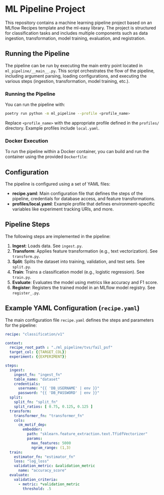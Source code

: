 # ML Pipeline Project

This repository contains a machine learning pipeline project based on an MLflow Recipes template and the ml-easy library. 
The project is structured for classification tasks and includes multiple components such as data ingestion, transformation, model training, evaluation, and registration.


## Running the Pipeline

The pipeline can be run by executing the main entry point located in `ml_pipeline/__main__.py`. This script orchestrates the flow of the pipeline, including argument parsing, loading configurations, and executing the various steps (ingestion, transformation, model training, etc.).



### Running the Pipeline

You can run the pipeline with:

```bash
poetry run python -m ml_pipeline --profile <profile_name>
```

Replace `<profile_name>` with the appropriate profile defined in the `profiles/` directory. Example profiles include `local.yaml`.

### Docker Execution

To run the pipeline within a Docker container, you can build and run the container using the provided `Dockerfile`:


## Configuration

The pipeline is configured using a set of YAML files:

- **recipe.yaml**: Main configuration file that defines the steps of the pipeline, credentials for database access, and feature transformations.
- **profiles/local.yaml**: Example profile that defines environment-specific variables like experiment tracking URIs, and more.


## Pipeline Steps

The following steps are implemented in the pipeline:

1. **Ingest**: Loads data. See `ingest.py`.
2. **Transform**: Applies feature transformation (e.g., text vectorization). See `transform.py`.
3. **Split**: Splits the dataset into training, validation, and test sets. See `split.py`.
4. **Train**: Trains a classification model (e.g., logistic regression). See `train.py`.
5. **Evaluate**: Evaluates the model using metrics like accuracy and F1 score.
6. **Register**: Registers the trained model in an MLflow model registry. See `register_.py`.

## Example YAML Configuration (`recipe.yaml`)

The main configuration file `recipe.yaml` defines the steps and parameters for the pipeline:

```yaml
recipe: "classification/v1"

context:
  recipe_root_path : "./ml_pipeline/tvs/fail_psf"
  target_col: {{TARGET_COL}}
  experiment: {{EXPERIMENT}}

steps:
  ingest:
    ingest_fn: "ingest_fn"
    table_name: "dataset"
    credentials:
      username: "{{ 'DB_USERNAME' | env }}"
      password: "{{ 'DB_PASSWORD' | env }}"
  split:
    split_fn: "split_fn"
    split_ratios: [ 0.75, 0.125, 0.125 ]
  transform:
    transformer_fn: "transformer_fn"
    cols:
      cm_motif_dep:
        embedder:
          path: "sklearn.feature_extraction.text.TfidfVectorizer"
          params:
            max_features: 5000
            ngram_range: (1,3)
  train:
    estimator_fn: "estimator_fn"
    loss: "log_loss"
    validation_metric: &validation_metric
      name: "accuracy_score"
  evaluate:
    validation_criteria:
      - metric: *validation_metric
        threshold: .5
```



